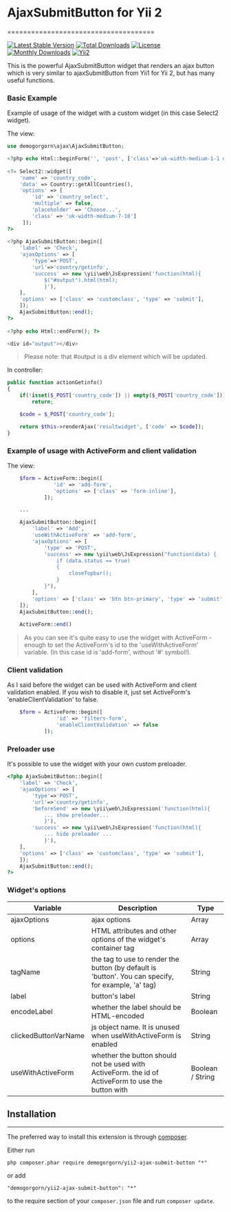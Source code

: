 # AjaxSubmitButton for Yii 2
=====================================

[![Latest Stable Version](https://poser.pugx.org/demogorgorn/yii2-ajax-submit-button/v/stable)](https://packagist.org/packages/demogorgorn/yii2-ajax-submit-button)
[![Total Downloads](https://poser.pugx.org/demogorgorn/yii2-ajax-submit-button/downloads)](https://packagist.org/packages/demogorgorn/yii2-ajax-submit-button)
[![License](https://poser.pugx.org/demogorgorn/yii2-ajax-submit-button/license)](https://packagist.org/packages/demogorgorn/yii2-ajax-submit-button)
[![Monthly Downloads](https://poser.pugx.org/demogorgorn/yii2-ajax-submit-button/d/monthly)](https://packagist.org/packages/demogorgorn/yii2-ajax-submit-button)
[![Yii2](https://img.shields.io/badge/Powered_by-Yii_Framework-green.svg?style=flat)](http://www.yiiframework.com/)


This is the powerful AjaxSubmitButton widget that renders an ajax button which is very similar to ajaxSubmitButton from Yii1 for Yii 2, but has many useful functions.

### Basic Example

Example of usage of the widget with a custom widget (in this case Select2 widget).

The view:
```php
use demogorgorn\ajax\AjaxSubmitButton;

<?php echo Html::beginForm('', 'post', ['class'=>'uk-width-medium-1-1 uk-form uk-form-horizontal']); ?>
      
<?= Select2::widget([
    'name' => 'country_code',
    'data' => Country::getAllCountries(),
    'options' => [
        'id' => 'country_select',
        'multiple' => false, 
        'placeholder' => 'Choose...',
        'class' => 'uk-width-medium-7-10']
     ]);
?>
       
<?php AjaxSubmitButton::begin([
    'label' => 'Check',
    'ajaxOptions' => [
        'type'=>'POST',
        'url'=>'country/getinfo',
        'success' => new \yii\web\JsExpression('function(html){
            $("#output").html(html);
            }'),
    ],
    'options' => ['class' => 'customclass', 'type' => 'submit'],
    ]);
    AjaxSubmitButton::end();
?>
            
<?php echo Html::endForm(); ?>

<div id="output"></div>
```

> Please note: that #output is a div element which will be updated.

In controller:
```php
public function actionGetinfo()
{
    if(!isset($_POST['country_code']) || empty($_POST['country_code']))
        return;

    $code = $_POST['country_code'];

    return $this->renderAjax('resultwidget', ['code' => $code]);
}
```

### Example of usage with ActiveForm and client validation

The view:
```php
    $form = ActiveForm::begin([
               'id' => 'add-form',
               'options' => ['class' => 'form-inline'],
            ]);

    ...

    AjaxSubmitButton::begin([
        'label' => 'Add',
        'useWithActiveForm' => 'add-form',
        'ajaxOptions' => [
            'type' => 'POST',
            'success' => new \yii\web\JsExpression("function(data) {
                if (data.status == true) 
                {
                    closeTopbar();
                }                                            
            }"),
        ],
        'options' => ['class' => 'btn btn-primary', 'type' => 'submit', 'id' =>'add-button'],
    ]);
    AjaxSubmitButton::end();
    
    ActiveForm::end()
```

> As you can see it's quite easy to use the widget with ActiveForm - enough to set the ActiveForm's id to the 'useWithActiveForm' variable. (In this case id is 'add-form', without '#' symbol!).


### Client validation

As I said before the widget can be used with ActiveForm and client validation enabled. If you wish to disable it, just set ActiveForm's 'enableClientValidation' to false.

```php
    $form = ActiveForm::begin([
                'id' => 'filters-form',
                'enableClientValidation' => false
            ]);
```

### Preloader use

It's possible to use the widget with your own custom preloader.

```php
<?php AjaxSubmitButton::begin([
    'label' => 'Check',
    'ajaxOptions' => [
        'type'=>'POST',
        'url'=>'country/getinfo',
        'beforeSend' => new \yii\web\JsExpression('function(html){
            ... show preloader...
            }'),
        'success' => new \yii\web\JsExpression('function(html){
            ... hide preloader ...
            }'),
    ],
    'options' => ['class' => 'customclass', 'type' => 'submit'],
    ]);
    AjaxSubmitButton::end();
?>
```

### Widget's options

Variable | Description | Type
------------ | ------------- | -------------
ajaxOptions | ajax options | Array
options | HTML attributes and other options of the widget's container tag | Array
tagName | the tag to use to render the button (by default is 'button'. You can specify, for example, 'a' tag) | String
label | button's label | String
encodeLabel | whether the label should be HTML-encoded | Boolean
clickedButtonVarName | js object name. It is unused when useWithActiveForm is enabled | String
useWithActiveForm | whether the button should not be used with ActiveForm. the id of ActiveForm to use the button with | Boolean / String

## Installation
------------

The preferred way to install this extension is through [composer](http://getcomposer.org/download/).

Either run

```
php composer.phar require demogorgorn/yii2-ajax-submit-button "*"
```

or add

```
"demogorgorn/yii2-ajax-submit-button": "*"
```

to the require section of your `composer.json` file and run `composer update`.


